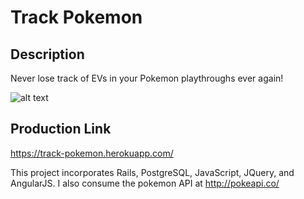 # Track Pokemon

## Description

Never lose track of EVs in your Pokemon playthroughs ever again!

![alt text](http://g.recordit.co/tWZTFHblMu.gif "Walkthrough of the Track Pokemon Site")

## Production Link

https://track-pokemon.herokuapp.com/

This project incorporates Rails, PostgreSQL, JavaScript, JQuery, and AngularJS. I also consume the pokemon API at http://pokeapi.co/
